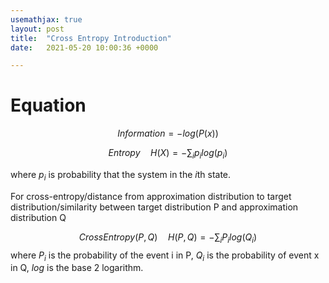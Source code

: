 ```yaml
---
usemathjax: true
layout: post
title:  "Cross Entropy Introduction"
date:   2021-05-20 10:00:36 +0000

---
```


# Equation

$$
Information = -log(P(x))
$$

$$
Entropy\quad H(X) = -\sum_i p_i log(p_i)
$$

where $p_i$ is probability that the system in the $i$th state.

For cross-entropy/distance from approximation distribution to target distribution/similarity between target distribution P and approximation distribution Q


$$
CrossEntropy(P,Q)\quad H(P,Q) = -\sum_i P_i log(Q_i)
$$
where $P_i$ is the probability of the event i in P, $Q_i$ is the probability of event x in Q, $log$ is the base 2 logarithm.

